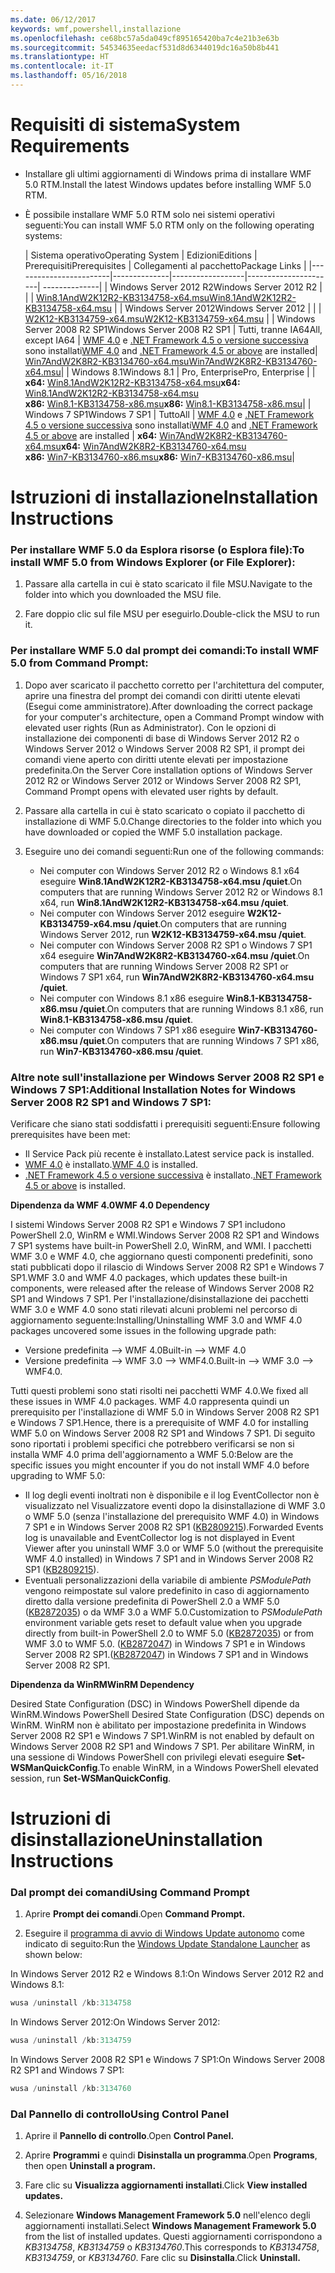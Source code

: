 ```yaml
---
ms.date: 06/12/2017
keywords: wmf,powershell,installazione
ms.openlocfilehash: ce68bc57a5da049cf895165420ba7c4e21b3e63b
ms.sourcegitcommit: 54534635eedacf531d8d6344019dc16a50b8b441
ms.translationtype: HT
ms.contentlocale: it-IT
ms.lasthandoff: 05/16/2018
---
```

# <a name="system-requirements"></a><span data-ttu-id="2a655-102">Requisiti di sistema</span><span class="sxs-lookup"><span data-stu-id="2a655-102">System Requirements</span></span>

- <span data-ttu-id="2a655-103">Installare gli ultimi aggiornamenti di Windows prima di installare WMF 5.0 RTM.</span><span class="sxs-lookup"><span data-stu-id="2a655-103">Install the latest Windows updates before installing WMF 5.0 RTM.</span></span>
- <span data-ttu-id="2a655-104">È possibile installare WMF 5.0 RTM solo nei sistemi operativi seguenti:</span><span class="sxs-lookup"><span data-stu-id="2a655-104">You can install WMF 5.0 RTM only on the following operating systems:</span></span>

    | <span data-ttu-id="2a655-105">Sistema operativo</span><span class="sxs-lookup"><span data-stu-id="2a655-105">Operating System</span></span>       | <span data-ttu-id="2a655-106">Edizioni</span><span class="sxs-lookup"><span data-stu-id="2a655-106">Editions</span></span>         | <span data-ttu-id="2a655-107">Prerequisiti</span><span class="sxs-lookup"><span data-stu-id="2a655-107">Prerequisites</span></span>        |  <span data-ttu-id="2a655-108">Collegamenti al pacchetto</span><span class="sxs-lookup"><span data-stu-id="2a655-108">Package Links</span></span> |
    |------------------------|--------------|------------------|----------------------| --------------|
    | <span data-ttu-id="2a655-109">Windows Server 2012 R2</span><span class="sxs-lookup"><span data-stu-id="2a655-109">Windows Server 2012 R2</span></span> |  |  | [<span data-ttu-id="2a655-110">Win8.1AndW2K12R2-KB3134758-x64.msu</span><span class="sxs-lookup"><span data-stu-id="2a655-110">Win8.1AndW2K12R2-KB3134758-x64.msu</span></span>](http://go.microsoft.com/fwlink/?LinkId=717507) |
    | <span data-ttu-id="2a655-111">Windows Server 2012</span><span class="sxs-lookup"><span data-stu-id="2a655-111">Windows Server 2012</span></span>    |  |  | [<span data-ttu-id="2a655-112">W2K12-KB3134759-x64.msu</span><span class="sxs-lookup"><span data-stu-id="2a655-112">W2K12-KB3134759-x64.msu</span></span>](http://go.microsoft.com/fwlink/?LinkId=717506) |
    | <span data-ttu-id="2a655-113">Windows Server 2008 R2 SP1</span><span class="sxs-lookup"><span data-stu-id="2a655-113">Windows Server 2008 R2 SP1</span></span> | <span data-ttu-id="2a655-114">Tutti, tranne IA64</span><span class="sxs-lookup"><span data-stu-id="2a655-114">All, except IA64</span></span> | <span data-ttu-id="2a655-115">[WMF 4.0](http://www.microsoft.com/en-us/download/details.aspx?id=40855) e [.NET Framework 4.5 o versione successiva](https://msdn.microsoft.com/library/5a4x27ek.aspx) sono installati</span><span class="sxs-lookup"><span data-stu-id="2a655-115">[WMF 4.0](http://www.microsoft.com/en-us/download/details.aspx?id=40855) and [.NET Framework 4.5 or above](https://msdn.microsoft.com/library/5a4x27ek.aspx) are installed</span></span>| [<span data-ttu-id="2a655-116">Win7AndW2K8R2-KB3134760-x64.msu</span><span class="sxs-lookup"><span data-stu-id="2a655-116">Win7AndW2K8R2-KB3134760-x64.msu</span></span>](http://go.microsoft.com/fwlink/?LinkId=717504)|
    | <span data-ttu-id="2a655-117">Windows 8.1</span><span class="sxs-lookup"><span data-stu-id="2a655-117">Windows 8.1</span></span> | <span data-ttu-id="2a655-118">Pro, Enterprise</span><span class="sxs-lookup"><span data-stu-id="2a655-118">Pro, Enterprise</span></span> | | <span data-ttu-id="2a655-119">**x64:**  [Win8.1AndW2K12R2-KB3134758-x64.msu](http://go.microsoft.com/fwlink/?LinkId=717507)</span><span class="sxs-lookup"><span data-stu-id="2a655-119">**x64:**  [Win8.1AndW2K12R2-KB3134758-x64.msu](http://go.microsoft.com/fwlink/?LinkId=717507)</span></span> </br> <span data-ttu-id="2a655-120">**x86:**  [Win8.1-KB3134758-x86.msu](http://go.microsoft.com/fwlink/?LinkID=717963)</span><span class="sxs-lookup"><span data-stu-id="2a655-120">**x86:**  [Win8.1-KB3134758-x86.msu](http://go.microsoft.com/fwlink/?LinkID=717963)</span></span>|
    | <span data-ttu-id="2a655-121">Windows 7 SP1</span><span class="sxs-lookup"><span data-stu-id="2a655-121">Windows 7 SP1</span></span> | <span data-ttu-id="2a655-122">Tutto</span><span class="sxs-lookup"><span data-stu-id="2a655-122">All</span></span> | <span data-ttu-id="2a655-123">[WMF 4.0](http://www.microsoft.com/en-us/download/details.aspx?id=40855) e [.NET Framework 4.5 o versione successiva](https://msdn.microsoft.com/library/5a4x27ek.aspx) sono installati</span><span class="sxs-lookup"><span data-stu-id="2a655-123">[WMF 4.0](http://www.microsoft.com/en-us/download/details.aspx?id=40855) and [.NET Framework 4.5 or above](https://msdn.microsoft.com/library/5a4x27ek.aspx) are installed</span></span> | <span data-ttu-id="2a655-124">**x64:**  [Win7AndW2K8R2-KB3134760-x64.msu](http://go.microsoft.com/fwlink/?LinkId=717504)</span><span class="sxs-lookup"><span data-stu-id="2a655-124">**x64:**  [Win7AndW2K8R2-KB3134760-x64.msu](http://go.microsoft.com/fwlink/?LinkId=717504)</span></span>  </br> <span data-ttu-id="2a655-125">**x86:**  [Win7-KB3134760-x86.msu](http://go.microsoft.com/fwlink/?LinkID=717962)</span><span class="sxs-lookup"><span data-stu-id="2a655-125">**x86:**  [Win7-KB3134760-x86.msu](http://go.microsoft.com/fwlink/?LinkID=717962)</span></span>|

# <a name="installation-instructions"></a><span data-ttu-id="2a655-126">Istruzioni di installazione</span><span class="sxs-lookup"><span data-stu-id="2a655-126">Installation Instructions</span></span>

### <a name="to-install-wmf-50-from-windows-explorer-or-file-explorer"></a><span data-ttu-id="2a655-127">Per installare WMF 5.0 da Esplora risorse (o Esplora file):</span><span class="sxs-lookup"><span data-stu-id="2a655-127">To install WMF 5.0 from Windows Explorer (or File Explorer):</span></span>

1. <span data-ttu-id="2a655-128">Passare alla cartella in cui è stato scaricato il file MSU.</span><span class="sxs-lookup"><span data-stu-id="2a655-128">Navigate to the folder into which you downloaded the MSU file.</span></span>

2. <span data-ttu-id="2a655-129">Fare doppio clic sul file MSU per eseguirlo.</span><span class="sxs-lookup"><span data-stu-id="2a655-129">Double-click the MSU to run it.</span></span>

### <a name="to-install-wmf-50-from-command-prompt"></a><span data-ttu-id="2a655-130">Per installare WMF 5.0 dal prompt dei comandi:</span><span class="sxs-lookup"><span data-stu-id="2a655-130">To install WMF 5.0 from Command Prompt:</span></span>

1. <span data-ttu-id="2a655-131">Dopo aver scaricato il pacchetto corretto per l'architettura del computer, aprire una finestra del prompt dei comandi con diritti utente elevati (Esegui come amministratore).</span><span class="sxs-lookup"><span data-stu-id="2a655-131">After downloading the correct package for your computer's architecture, open a Command Prompt window with elevated user rights (Run as Administrator).</span></span> <span data-ttu-id="2a655-132">Con le opzioni di installazione dei componenti di base di Windows Server 2012 R2 o Windows Server 2012 o Windows Server 2008 R2 SP1, il prompt dei comandi viene aperto con diritti utente elevati per impostazione predefinita.</span><span class="sxs-lookup"><span data-stu-id="2a655-132">On the Server Core installation options of Windows Server 2012 R2 or Windows Server 2012 or Windows Server 2008 R2 SP1, Command Prompt opens with elevated user rights by default.</span></span>

2. <span data-ttu-id="2a655-133">Passare alla cartella in cui è stato scaricato o copiato il pacchetto di installazione di WMF 5.0.</span><span class="sxs-lookup"><span data-stu-id="2a655-133">Change directories to the folder into which you have downloaded or copied the WMF 5.0 installation package.</span></span>

3. <span data-ttu-id="2a655-134">Eseguire uno dei comandi seguenti:</span><span class="sxs-lookup"><span data-stu-id="2a655-134">Run one of the following commands:</span></span>
    - <span data-ttu-id="2a655-135">Nei computer con Windows Server 2012 R2 o Windows 8.1 x64 eseguire **Win8.1AndW2K12R2-KB3134758-x64.msu /quiet**.</span><span class="sxs-lookup"><span data-stu-id="2a655-135">On computers that are running Windows Server 2012 R2 or Windows 8.1 x64, run **Win8.1AndW2K12R2-KB3134758-x64.msu /quiet**.</span></span>
    - <span data-ttu-id="2a655-136">Nei computer con Windows Server 2012 eseguire **W2K12-KB3134759-x64.msu /quiet**.</span><span class="sxs-lookup"><span data-stu-id="2a655-136">On computers that are running Windows Server 2012, run **W2K12-KB3134759-x64.msu /quiet**.</span></span>
    - <span data-ttu-id="2a655-137">Nei computer con Windows Server 2008 R2 SP1 o Windows 7 SP1 x64 eseguire **Win7AndW2K8R2-KB3134760-x64.msu /quiet**.</span><span class="sxs-lookup"><span data-stu-id="2a655-137">On computers that are running Windows Server 2008 R2 SP1 or Windows 7 SP1 x64, run **Win7AndW2K8R2-KB3134760-x64.msu /quiet**.</span></span>
    - <span data-ttu-id="2a655-138">Nei computer con Windows 8.1 x86 eseguire **Win8.1-KB3134758-x86.msu /quiet**.</span><span class="sxs-lookup"><span data-stu-id="2a655-138">On computers that are running Windows 8.1 x86, run **Win8.1-KB3134758-x86.msu /quiet**.</span></span>
    - <span data-ttu-id="2a655-139">Nei computer con Windows 7 SP1 x86 eseguire **Win7-KB3134760-x86.msu /quiet**.</span><span class="sxs-lookup"><span data-stu-id="2a655-139">On computers that are running Windows 7 SP1 x86, run **Win7-KB3134760-x86.msu /quiet**.</span></span>

### <a name="additional-installation-notes-for-windows-server-2008-r2-sp1-and-windows-7-sp1"></a><span data-ttu-id="2a655-140">Altre note sull'installazione per Windows Server 2008 R2 SP1 e Windows 7 SP1:</span><span class="sxs-lookup"><span data-stu-id="2a655-140">Additional Installation Notes for Windows Server 2008 R2 SP1 and Windows 7 SP1:</span></span>

<span data-ttu-id="2a655-141">Verificare che siano stati soddisfatti i prerequisiti seguenti:</span><span class="sxs-lookup"><span data-stu-id="2a655-141">Ensure following prerequisites have been met:</span></span>
- <span data-ttu-id="2a655-142">Il Service Pack più recente è installato.</span><span class="sxs-lookup"><span data-stu-id="2a655-142">Latest service pack is installed.</span></span>
- <span data-ttu-id="2a655-143">[WMF 4.0](http://www.microsoft.com/en-us/download/details.aspx?id=40855) è installato.</span><span class="sxs-lookup"><span data-stu-id="2a655-143">[WMF 4.0](http://www.microsoft.com/en-us/download/details.aspx?id=40855) is installed.</span></span>
- <span data-ttu-id="2a655-144">[.NET Framework 4.5 o versione successiva](https://msdn.microsoft.com/library/5a4x27ek.aspx) è installato.</span><span class="sxs-lookup"><span data-stu-id="2a655-144">[.NET Framework 4.5 or above](https://msdn.microsoft.com/library/5a4x27ek.aspx) is installed.</span></span>

<span data-ttu-id="2a655-145">**Dipendenza da WMF 4.0**</span><span class="sxs-lookup"><span data-stu-id="2a655-145">**WMF 4.0 Dependency**</span></span>

<span data-ttu-id="2a655-146">I sistemi Windows Server 2008 R2 SP1 e Windows 7 SP1 includono PowerShell 2.0, WinRM e WMI.</span><span class="sxs-lookup"><span data-stu-id="2a655-146">Windows Server 2008 R2 SP1 and Windows 7 SP1 systems have built-in PowerShell 2.0, WinRM, and WMI.</span></span> <span data-ttu-id="2a655-147">I pacchetti WMF 3.0 e WMF 4.0, che aggiornano questi componenti predefiniti, sono stati pubblicati dopo il rilascio di Windows Server 2008 R2 SP1 e Windows 7 SP1.</span><span class="sxs-lookup"><span data-stu-id="2a655-147">WMF 3.0 and WMF 4.0 packages, which updates these built-in components, were released after the release of Windows Server 2008 R2 SP1 and Windows 7 SP1.</span></span> <span data-ttu-id="2a655-148">Per l'installazione/disinstallazione dei pacchetti WMF 3.0 e WMF 4.0 sono stati rilevati alcuni problemi nel percorso di aggiornamento seguente:</span><span class="sxs-lookup"><span data-stu-id="2a655-148">Installing/Uninstalling WMF 3.0 and WMF 4.0 packages uncovered some issues in the following upgrade path:</span></span>

- <span data-ttu-id="2a655-149">Versione predefinita --> WMF 4.0</span><span class="sxs-lookup"><span data-stu-id="2a655-149">Built-in --> WMF 4.0</span></span>
- <span data-ttu-id="2a655-150">Versione predefinita --> WMF 3.0 --> WMF4.0.</span><span class="sxs-lookup"><span data-stu-id="2a655-150">Built-in --> WMF 3.0 --> WMF4.0.</span></span>

<span data-ttu-id="2a655-151">Tutti questi problemi sono stati risolti nei pacchetti WMF 4.0.</span><span class="sxs-lookup"><span data-stu-id="2a655-151">We fixed all these issues in WMF 4.0 packages.</span></span> <span data-ttu-id="2a655-152">WMF 4.0 rappresenta quindi un prerequisito per l'installazione di WMF 5.0 in Windows Server 2008 R2 SP1 e Windows 7 SP1.</span><span class="sxs-lookup"><span data-stu-id="2a655-152">Hence, there is a prerequisite of WMF 4.0 for installing WMF 5.0 on Windows Server 2008 R2 SP1 and Windows 7 SP1.</span></span> <span data-ttu-id="2a655-153">Di seguito sono riportati i problemi specifici che potrebbero verificarsi se non si installa WMF 4.0 prima dell'aggiornamento a WMF 5.0:</span><span class="sxs-lookup"><span data-stu-id="2a655-153">Below are the specific issues you might encounter if you do not install WMF 4.0 before upgrading to WMF 5.0:</span></span>

- <span data-ttu-id="2a655-154">Il log degli eventi inoltrati non è disponibile e il log EventCollector non è visualizzato nel Visualizzatore eventi dopo la disinstallazione di WMF 3.0 o WMF 5.0 (senza l'installazione del prerequisito WMF 4.0) in Windows 7 SP1 e in Windows Server 2008 R2 SP1 ([KB2809215](https://support.microsoft.com/en-us/kb/2809215)).</span><span class="sxs-lookup"><span data-stu-id="2a655-154">Forwarded Events log is unavailable and EventCollector log is not displayed in Event Viewer after you uninstall WMF 3.0 or WMF 5.0 (without the prerequisite WMF 4.0 installed) in Windows 7 SP1 and in Windows Server 2008 R2 SP1 ([KB2809215](https://support.microsoft.com/en-us/kb/2809215)).</span></span>
- <span data-ttu-id="2a655-155">Eventuali personalizzazioni della variabile di ambiente *PSModulePath* vengono reimpostate sul valore predefinito in caso di aggiornamento diretto dalla versione predefinita di PowerShell 2.0 a WMF 5.0 ([KB2872035](https://support.microsoft.com/en-us/kb/2872035)) o da WMF 3.0 a WMF 5.0.</span><span class="sxs-lookup"><span data-stu-id="2a655-155">Customization to *PSModulePath* environment variable gets reset to default value when you upgrade directly from built-in PowerShell 2.0 to WMF 5.0 ([KB2872035](https://support.microsoft.com/en-us/kb/2872035)) or from WMF 3.0 to WMF 5.0.</span></span> <span data-ttu-id="2a655-156">([KB2872047](https://support.microsoft.com/en-us/kb/2872047)) in Windows 7 SP1 e in Windows Server 2008 R2 SP1.</span><span class="sxs-lookup"><span data-stu-id="2a655-156">([KB2872047](https://support.microsoft.com/en-us/kb/2872047)) in Windows 7 SP1 and in Windows Server 2008 R2 SP1.</span></span>

<span data-ttu-id="2a655-157">**Dipendenza da WinRM**</span><span class="sxs-lookup"><span data-stu-id="2a655-157">**WinRM Dependency**</span></span>

<span data-ttu-id="2a655-158">Desired State Configuration (DSC) in Windows PowerShell dipende da WinRM.</span><span class="sxs-lookup"><span data-stu-id="2a655-158">Windows PowerShell Desired State Configuration (DSC) depends on WinRM.</span></span> <span data-ttu-id="2a655-159">WinRM non è abilitato per impostazione predefinita in Windows Server 2008 R2 SP1 e Windows 7 SP1.</span><span class="sxs-lookup"><span data-stu-id="2a655-159">WinRM is not enabled by default on Windows Server 2008 R2 SP1 and Windows 7 SP1.</span></span> <span data-ttu-id="2a655-160">Per abilitare WinRM, in una sessione di Windows PowerShell con privilegi elevati eseguire **Set-WSManQuickConfig**.</span><span class="sxs-lookup"><span data-stu-id="2a655-160">To enable WinRM, in a Windows PowerShell elevated session, run **Set-WSManQuickConfig**.</span></span>

# <a name="uninstallation-instructions"></a><span data-ttu-id="2a655-161">Istruzioni di disinstallazione</span><span class="sxs-lookup"><span data-stu-id="2a655-161">Uninstallation Instructions</span></span>

### <a name="using-command-prompt"></a><span data-ttu-id="2a655-162">Dal prompt dei comandi</span><span class="sxs-lookup"><span data-stu-id="2a655-162">Using Command Prompt</span></span>

1.  <span data-ttu-id="2a655-163">Aprire **Prompt dei comandi**.</span><span class="sxs-lookup"><span data-stu-id="2a655-163">Open **Command Prompt.**</span></span>

2.  <span data-ttu-id="2a655-164">Eseguire il [programma di avvio di Windows Update autonomo](https://support.microsoft.com/en-us/kb/934307) come indicato di seguito:</span><span class="sxs-lookup"><span data-stu-id="2a655-164">Run the [Windows Update Standalone Launcher](https://support.microsoft.com/en-us/kb/934307) as shown below:</span></span>

<span data-ttu-id="2a655-165">In Windows Server 2012 R2 e Windows 8.1:</span><span class="sxs-lookup"><span data-stu-id="2a655-165">On Windows Server 2012 R2 and Windows 8.1:</span></span>
```powershell
wusa /uninstall /kb:3134758
```
<span data-ttu-id="2a655-166">In Windows Server 2012:</span><span class="sxs-lookup"><span data-stu-id="2a655-166">On Windows Server 2012:</span></span>
```powershell
wusa /uninstall /kb:3134759
```
<span data-ttu-id="2a655-167">In Windows Server 2008 R2 SP1 e Windows 7 SP1:</span><span class="sxs-lookup"><span data-stu-id="2a655-167">On Windows Server 2008 R2 SP1 and Windows 7 SP1:</span></span>
```powershell
wusa /uninstall /kb:3134760
```

### <a name="using-control-panel"></a><span data-ttu-id="2a655-168">Dal Pannello di controllo</span><span class="sxs-lookup"><span data-stu-id="2a655-168">Using Control Panel</span></span>

1.  <span data-ttu-id="2a655-169">Aprire il **Pannello di controllo**.</span><span class="sxs-lookup"><span data-stu-id="2a655-169">Open **Control Panel.**</span></span>

2.  <span data-ttu-id="2a655-170">Aprire **Programmi** e quindi **Disinstalla un programma**.</span><span class="sxs-lookup"><span data-stu-id="2a655-170">Open **Programs**, then open **Uninstall a program.**</span></span>

3.  <span data-ttu-id="2a655-171">Fare clic su **Visualizza aggiornamenti installati**.</span><span class="sxs-lookup"><span data-stu-id="2a655-171">Click **View installed updates.**</span></span>

4.  <span data-ttu-id="2a655-172">Selezionare **Windows Management Framework 5.0** nell'elenco degli aggiornamenti installati.</span><span class="sxs-lookup"><span data-stu-id="2a655-172">Select **Windows Management Framework 5.0** from the list of installed updates.</span></span> <span data-ttu-id="2a655-173">Questi aggiornamenti corrispondono a *KB3134758*, *KB3134759* o *KB3134760*.</span><span class="sxs-lookup"><span data-stu-id="2a655-173">This corresponds to *KB3134758*, *KB3134759*, or *KB3134760*.</span></span> <span data-ttu-id="2a655-174">Fare clic su **Disinstalla**.</span><span class="sxs-lookup"><span data-stu-id="2a655-174">Click **Uninstall.**</span></span>
